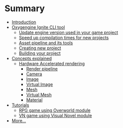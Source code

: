 # Summary

- [Introduction](./introduction.md)
- [Oxygengine Ignite CLI tool](./cli/introduction.md)
  - [Update engine version used in your game project](./cli/update.md)
  - [Speed up compilation times for new projects](./cli/faster-compilation-times.md)
  - [Asset pipeline and its tools](./cli/asset-pipeline.md)
  - [Creating new project](./cli/new-project.md)
  - [Building your project](./cli/build-project.md)
- [Concepts explained]()
  - [Hardware Accelerated rendering]()
    - [Render pipeline]()
    - [Camera]()
    - [Image]()
    - [Virtual Image]()
    - [Mesh]()
    - [Virtual Mesh]()
    - [Material]()
- [Tutorials]()
  - [RPG game using Overworld module]()
  - [VN game using Visual Novel module]()
- [More...](./more.md)
